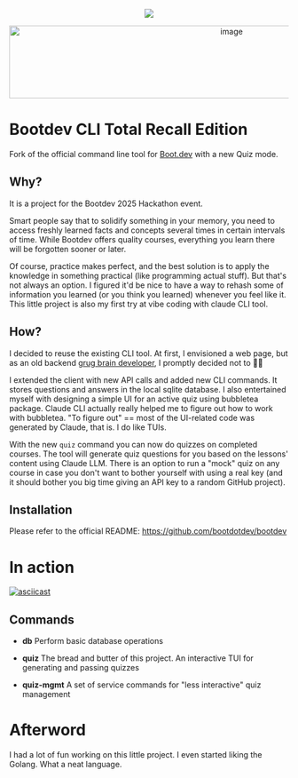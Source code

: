 <p align="center">
  <img src="https://github.com/bootdotdev/bootdev/assets/4583705/7a1184f1-bb43-45fa-a363-f18f8309056f" />
</p>
<p align="center">
<img width="786" height="131" alt="image" src="https://github.com/user-attachments/assets/caf85095-17fb-4578-87c3-cee5ab2c875f" />
</p>

# Bootdev CLI Total Recall Edition

Fork of the official command line tool for [Boot.dev](https://www.boot.dev) with a new Quiz mode. 

## Why?
It is a project for the Bootdev 2025 Hackathon event. 

Smart people say that to solidify something in your memory, you need to access freshly learned facts and concepts several times in certain intervals of time. While Bootdev offers quality courses, everything you learn there will be forgotten sooner or later. 

Of course, practice makes perfect, and the best solution is to apply the knowledge in something practical (like programming actual stuff). But that's not always an option. I figured it'd be nice to have a way to rehash some of information you learned (or you think you learned) whenever you feel like it. This little project is also my first try at vibe coding with claude CLI tool. 


## How?
I decided to reuse the existing CLI tool. At first, I envisioned a web page, but as an old backend [grug brain developer](https://grugbrain.dev/), I promptly decided not to 🤷‍♂️ 

I extended the client with new API calls and added new CLI commands. It stores questions and answers in the local sqlite database. I also entertained myself with designing a simple UI for an active quiz using bubbletea package. Claude CLI actually really helped me to figure out how to work with bubbletea. "To figure out" == most of the UI-related code was generated by Claude, that is. I do like TUIs. 

With the new `quiz` command you can now do quizzes on completed courses. The tool will generate quiz questions for you based on the lessons' content using Claude LLM. There is an option to run a "mock" quiz on any course in case you don't want to bother yourself with using a real key (and it should bother you big time giving an API key to a random GitHub project). 

## Installation
Please refer to the official README: https://github.com/bootdotdev/bootdev

# In action
[![asciicast](https://asciinema.org/a/ijr9mH3OtwLSOCKYOniIE3kt5.svg)](https://asciinema.org/a/ijr9mH3OtwLSOCKYOniIE3kt5)

## Commands
- **db** Perform basic database operations 

- **quiz** The bread and butter of this project. An interactive TUI for generating and passing quizzes 

- **quiz-mgmt** A set of service commands for "less interactive" quiz management

# Afterword 
I had a lot of fun working on this little project. I even started liking the Golang. What a neat language. 

